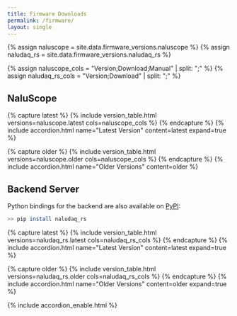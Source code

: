 ```yaml
---
title: Firmware Downloads
permalink: /firmware/
layout: single
---
```


{% assign naluscope = site.data.firmware_versions.naluscope %}
{% assign naludaq_rs = site.data.firmware_versions.naludaq_rs %}

{% assign naluscope_cols = "Version;Download;Manual" | split: ";" %}
{% assign naludaq_rs_cols = "Version;Download" | split: ";" %}






## NaluScope

{% capture latest %}
{% include version_table.html versions=naluscope.latest cols=naluscope_cols %}
{% endcapture %}
{% include accordion.html name="Latest Version" content=latest expand=true %}


{% capture older %}
{% include version_table.html versions=naluscope.older cols=naluscope_cols %}
{% endcapture %}
{% include accordion.html name="Older Versions" content=older %}




## Backend Server

Python bindings for the backend are also available on [PyPI](https://pypi.org/project/naludaq-rs/):

```bash
>> pip install naludaq_rs
```

{% capture latest %}
{% include version_table.html versions=naludaq_rs.latest cols=naludaq_rs_cols %}
{% endcapture %}
{% include accordion.html name="Latest Version" content=latest expand=true %}

{% capture older %}
{% include version_table.html versions=naludaq_rs.older cols=naludaq_rs_cols %}
{% endcapture %}
{% include accordion.html name="Older Versions" content=older expand=true %}


{% include accordion_enable.html %}
